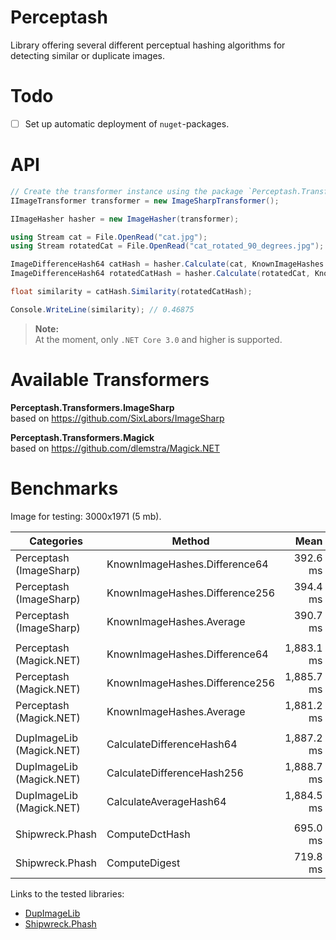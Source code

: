 # Perceptash

Library offering several different perceptual hashing algorithms for detecting similar or duplicate images.

# Todo

- [ ] Set up automatic deployment of `nuget`-packages.

# API

```csharp
// Create the transformer instance using the package `Perceptash.Transformers.ImageSharp`.
IImageTransformer transformer = new ImageSharpTransformer();

IImageHasher hasher = new ImageHasher(transformer);

using Stream cat = File.OpenRead("cat.jpg");
using Stream rotatedCat = File.OpenRead("cat_rotated_90_degrees.jpg");

ImageDifferenceHash64 catHash = hasher.Calculate(cat, KnownImageHashes.Difference64);
ImageDifferenceHash64 rotatedCatHash = hasher.Calculate(rotatedCat, KnownImageHashes.Difference64);

float similarity = catHash.Similarity(rotatedCatHash);

Console.WriteLine(similarity); // 0.46875
```

> **Note:**  
At the moment, only `.NET Core 3.0` and higher is supported.

# Available Transformers

**Perceptash.Transformers.ImageSharp**  
based on https://github.com/SixLabors/ImageSharp  

**Perceptash.Transformers.Magick**  
based on https://github.com/dlemstra/Magick.NET

# Benchmarks

Image for testing: 3000x1971 (5 mb).

|               Categories |                         Method |       Mean |   Error |  StdDev |   Allocated |
|------------------------- |------------------------------- |-----------:|--------:|--------:|------------:|
| Perceptash (ImageSharp)  | KnownImageHashes.Difference64  |   392.6 ms | 2.21 ms | 2.07 ms |    49.52 KB |
| Perceptash (ImageSharp)  | KnownImageHashes.Difference256 |   394.4 ms | 1.24 ms | 1.10 ms |     40.8 KB |
| Perceptash (ImageSharp)  | KnownImageHashes.Average       |   390.7 ms | 1.98 ms | 1.85 ms |    49.44 KB |
|                          |                                |            |         |         |             |
| Perceptash (Magick.NET)  | KnownImageHashes.Difference64  | 1,883.1 ms | 7.97 ms | 7.07 ms |    13.13 KB |
| Perceptash (Magick.NET)  | KnownImageHashes.Difference256 | 1,885.7 ms | 3.23 ms | 3.02 ms |    16.71 KB |
| Perceptash (Magick.NET)  | KnownImageHashes.Average       | 1,881.2 ms | 3.99 ms | 3.73 ms |    14.41 KB |
|                          |                                |            |         |         |             |
| DupImageLib (Magick.NET) | CalculateDifferenceHash64      | 1,887.2 ms | 5.37 ms | 4.76 ms |       13 KB |
| DupImageLib (Magick.NET) | CalculateDifferenceHash256     | 1,888.7 ms | 4.72 ms | 4.18 ms |    13.32 KB |
| DupImageLib (Magick.NET) | CalculateAverageHash64         | 1,884.5 ms | 6.32 ms | 5.91 ms |    13.11 KB |
|                          |                                |            |         |         |             |
| Shipwreck.Phash          | ComputeDctHash                 |   695.0 ms | 1.88 ms | 1.66 ms | 56371.38 KB |
| Shipwreck.Phash          | ComputeDigest                  |   719.8 ms | 3.33 ms | 2.95 ms | 58464.88 KB |

Links to the tested libraries:

* [DupImageLib](https://github.com/Quickshot/DupImageLib)
* [Shipwreck.Phash](https://github.com/pgrho/phash)